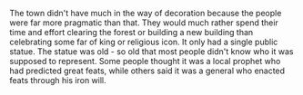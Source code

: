 The town didn't have much in the way of decoration because the people were far more pragmatic than that. They would much rather spend their time and effort clearing the forest or building a new building than celebrating some far of king or religious icon. It only had a single public statue. The statue was old - so old that most people didn't know who it was supposed to represent. Some people thought it was a local prophet who had predicted great feats, while others said it was a general who enacted feats through his iron will. 
